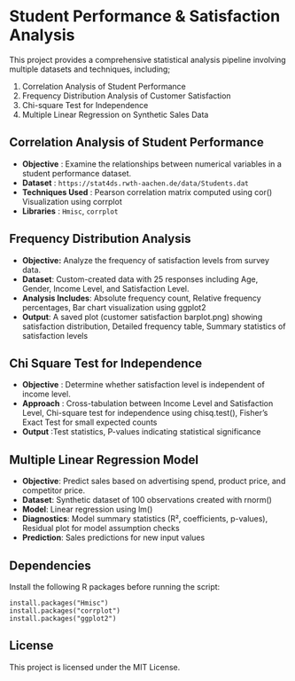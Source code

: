 #  Student Performance & Satisfaction Analysis
This project provides a comprehensive statistical analysis pipeline involving multiple datasets and techniques, including;
1. Correlation Analysis of Student Performance
2. Frequency Distribution Analysis of Customer Satisfaction
3. Chi-square Test for Independence
4. Multiple Linear Regression on Synthetic Sales Data

## Correlation Analysis of Student Performance
- **Objective** : Examine the relationships between numerical variables in a student performance dataset.
- **Dataset** : ```https://stat4ds.rwth-aachen.de/data/Students.dat```
- **Techniques Used** :
Pearson correlation matrix computed using cor()
Visualization using corrplot
- **Libraries** : ```Hmisc```, ```corrplot```

## Frequency Distribution Analysis
- **Objective:** Analyze the frequency of satisfaction levels from survey data.
- **Dataset**: Custom-created data with 25 responses including Age, Gender, Income Level, and Satisfaction Level.
- **Analysis Includes**: Absolute frequency count, Relative frequency percentages, Bar chart visualization using ggplot2
- **Output**: A saved plot (customer satisfaction barplot.png) showing satisfaction distribution, Detailed frequency table, Summary statistics of satisfaction levels

## Chi Square Test for Independence
- **Objective** : Determine whether satisfaction level is independent of income level.
- **Approach** : Cross-tabulation between Income Level and Satisfaction Level, Chi-square test for independence using chisq.test(), Fisher’s Exact Test for small expected counts
- **Output** :Test statistics, P-values indicating statistical significance

## Multiple Linear Regression Model
- **Objective**: Predict sales based on advertising spend, product price, and competitor price.
- **Dataset**: Synthetic dataset of 100 observations created with rnorm()
- **Model**: Linear regression using lm()
- **Diagnostics**: Model summary statistics (R², coefficients, p-values), Residual plot for model assumption checks
- **Prediction**: Sales predictions for new input values

## Dependencies
Install the following R packages before running the script:
```
install.packages("Hmisc")
install.packages("corrplot")
install.packages("ggplot2")
```

## License
This project is licensed under the MIT License.
